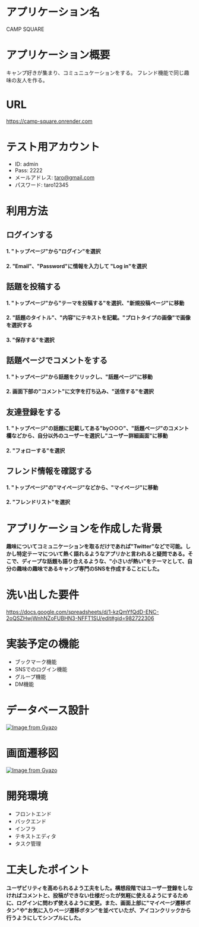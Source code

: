 # アプリケーション名

CAMP SQUARE

# アプリケーション概要

キャンプ好きが集まり、コミュニュケーションをする。
フレンド機能で同じ趣味の友人を作る。

# URL

https://camp-square.onrender.com

# テスト用アカウント

- ID: admin
- Pass: 2222
- メールアドレス: taro@gmail.com
- パスワード: taro12345

# 利用方法

## ログインする
#### 1. "トップページ"から"ログイン"を選択
#### 2. "Email"、"Password"に情報を入力して "Log in"を選択

## 話題を投稿する
#### 1. "トップページ"から"テーマを投稿する"を選択、"新規投稿ページ"に移動
#### 2. "話題のタイトル"、"内容"にテキストを記載。"プロトタイプの画像"で画像を選択する
#### 3. "保存する"を選択

## 話題ページでコメントをする
#### 1. "トップページ"から話題をクリックし、"話題ページ"に移動
#### 2. 画面下部の"コメント"に文字を打ち込み、"送信する"を選択

## 友達登録をする
#### 1. "トップページ"の話題に記載してある"by○○○"、"話題ページ"のコメント欄などから、自分以外のユーザーを選択し"ユーザー詳細画面"に移動
#### 2. "フォローする"を選択

## フレンド情報を確認する
#### 1. "トップページ"の"マイページ"などから、"マイページ"に移動
#### 2. "フレンドリスト"を選択

# アプリケーションを作成した背景
#### 趣味についてコミュニケーションを取るだけであれば"Twitter"などで可能。しかし特定テーマについて熱く語れるようなアプリかと言われると疑問である。そこで、ディープな話題も語り合えるような、"小さいが熱い"をテーマとして、自分の趣味の趣味であるキャンプ専門のSNSを作成することにした。


# 洗い出した要件
https://docs.google.com/spreadsheets/d/1-kzQmYfQdD-ENC-2oQSZHwjWnhNZoFUBHN3-NFFT1SU/edit#gid=982722306

# 実装予定の機能
- ブックマーク機能
- SNSでのログイン機能
- グループ機能
- DM機能

# データベース設計
[![Image from Gyazo](https://i.gyazo.com/193a1eabfa5908ae2fdfede77070cf8b.png)](https://gyazo.com/193a1eabfa5908ae2fdfede77070cf8b)

# 画面遷移図

[![Image from Gyazo](https://i.gyazo.com/598d6c140cbac7f9d7b290f06d4fa8c3.png)](https://gyazo.com/598d6c140cbac7f9d7b290f06d4fa8c3)

# 開発環境
- フロントエンド
- バックエンド
- インフラ
- テキストエディタ
- タスク管理

# 工夫したポイント
#### ユーザビリティを高められるよう工夫をした。構想段階ではユーザー登録をしなければコメントと、投稿ができない仕様だったが気軽に使えるようにするために、ログインに問わず使えるように変更。また、画面上部に"マイページ遷移ボタン"や"お気に入りページ遷移ボタン"を並べていたが、アイコンクリックから行うようにしてシンプルにした。